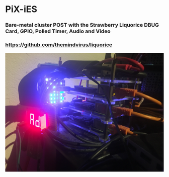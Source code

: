 # PiX-iES
### Bare-metal cluster POST with the Strawberry Liquorice DBUG Card, GPIO, Polled Timer, Audio and Video
### https://github.com/themindvirus/liquorice
![alt text](https://github.com/TheMindVirus/PiX-iES/blob/pi4-post/IMG_5363.jpg)


